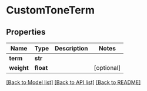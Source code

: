 # CustomToneTerm

## Properties
Name | Type | Description | Notes
------------ | ------------- | ------------- | -------------
**term** | **str** |  | 
**weight** | **float** |  | [optional] 

[[Back to Model list]](../README.md#documentation-for-models) [[Back to API list]](../README.md#documentation-for-api-endpoints) [[Back to README]](../README.md)


